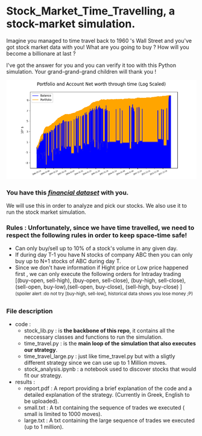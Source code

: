 
# Stock_Market_Time_Travelling, a stock-market simulation. 
Imagine you managed to time travel back to 1960 's Wall Street and you've got stock market data with you!
What are you going to buy ? How will you become a billionare at last ?

I've got the answer for you and you can verify it too with this Python simulation. Your grand-grand-grand children will thank you !

![alt text](https://github.com/Poulinakis-Konstantinos/Stock_Market_Time_Travelling/blob/main/results/small_value_graph.png)

### You have this *[financial dataset](https://www.kaggle.com/borismarjanovic/price-volume-data-for-all-us-stocks-etfs/version/3)* with you.
We will use this in order to analyze and pick our stocks. We also use it to run the stock market simulation.

### Rules : Unfortunately, since we have time travelled, we need to respect the following rules in order to keep space-time safe!
 - Can only buy/sell up to 10% of a stock's volume in any given day.
 - If during day T-1 you have N stocks of company ABC then you can only buy up to N+1 stocks of ABC during day T.
 - Since we don't have information if Hight price or Low price  happened first , we can only execute the following orders for Intraday trading
 [(buy-open, sell-high), (buy-open, sell-close), (buy-high, sell-close), (sell-open, buy-low),(sell-open, buy-close), (sell-high, buy-close) ]
 <sup>(spoiler alert :do not try [buy-high, sell-low], historical data shows you lose money ;P)<sup>


### File description
- code :
    - stock_lib.py  : is **the backbone of this repo**, it contains all the neccessary classes and functions to run the simulation.
    - time_travel.py : is the **main loop of the simulation that also executes our strategy**.
    - time_travel_large.py  : just like time_travel.py  but with a sligtly different strategy since we can use up to 1 Million moves.
    - stock_analysis.ipynb  : a notebook used to discover stocks that would fit our strategy.
- results :
    - report.pdf :  A report providing a brief explanation of the code and a detailed explanation of the strategy. (Currently in Greek, English to be uploaded).
    - small.txt : A txt containing the sequence of trades we executed ( small is limited to 1000 moves).
    - large.txt : A txt containing the large sequence of trades we executed (up to 1 million).
